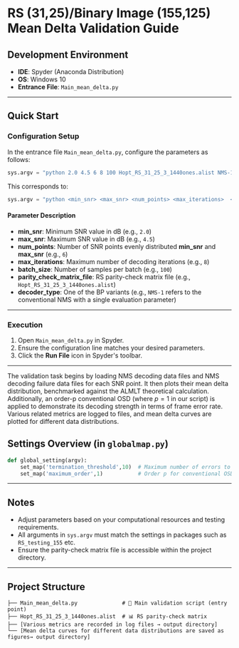 # RS (31,25)/Binary Image (155,125) Mean Delta Validation  Guide

## Development Environment

* **IDE**: Spyder (Anaconda Distribution)
* **OS**: Windows 10
* **Entrance File**: `Main_mean_delta.py`

---

## Quick Start

### Configuration Setup

In the entrance file `Main_mean_delta.py`, configure the parameters as follows:

```python
sys.argv = "python 2.0 4.5 6 8 100 Hopt_RS_31_25_3_1440ones.alist NMS-1".split()
```

This corresponds to:

```python
sys.argv = "python <min_snr> <max_snr> <num_points> <max_iterations>  <batch_size>  <parity_check_matrix_file> <decoder_type>".split()
```

#### Parameter Description

* **min_snr**: Minimum SNR value in dB (e.g., `2.0`)
* **max_snr**: Maximum SNR value in dB (e.g., `4.5`)
* **num_points**: Number of SNR points evenly distributed **min_snr** and **max_snr** (e.g., `6`)
* **max_iterations**: Maximum number of decoding iterations (e.g., `8`)
* **batch_size**: Number of samples per batch (e.g., `100`)
* **parity_check_matrix_file**: RS parity-check matrix file (e.g., `Hopt_RS_31_25_3_1440ones.alist`)
* **decoder_type**: One of the BP variants (e.g., `NMS-1` refers to the conventional NMS with a single evaluation parameter)

---

### Execution

1. Open `Main_mean_delta.py` in Spyder.
2. Ensure the configuration line matches your desired parameters.
3. Click the **Run File** icon in Spyder's toolbar.
---
The validation task begins by loading NMS decoding data files and NMS decoding failure data files for each SNR point. 
It then plots their mean delta distribution, benchmarked against the ALMLT theoretical calculation. Additionally, an order-p
conventional OSD (where $p=1$ in our script) is applied to demonstrate its decoding strength in terms of frame error rate. 
Various related metrics are logged to files, and mean delta curves are plotted for different data distributions.


## Settings Overview (in `globalmap.py`)

```python
def global_setting(argv):
    set_map('termination_threshold',10)  # Maximum number of errors to collect per SNR point for conventional OSD decoding, '$10^2$' or more is favored for statistical reliability.
    set_map('maximum_order',1)           # Order p for conventional OSD

```

---

## Notes

* Adjust parameters based on your computational resources and testing requirements.
* All arguments in `sys.argv` must match the settings in packages such as `RS_testing_155` etc.
* Ensure the parity-check matrix file is accessible within the project directory.

---

## Project Structure

```
├── Main_mean_delta.py              # 🎯 Main validation script (entry point)
├── Hopt_RS_31_25_3_1440ones.alist  # 📊 RS parity-check matrix
├── [Various metrics are recorded in log files → output directory]
└── [Mean delta curves for different data distributions are saved as figures→ output directory]
```

